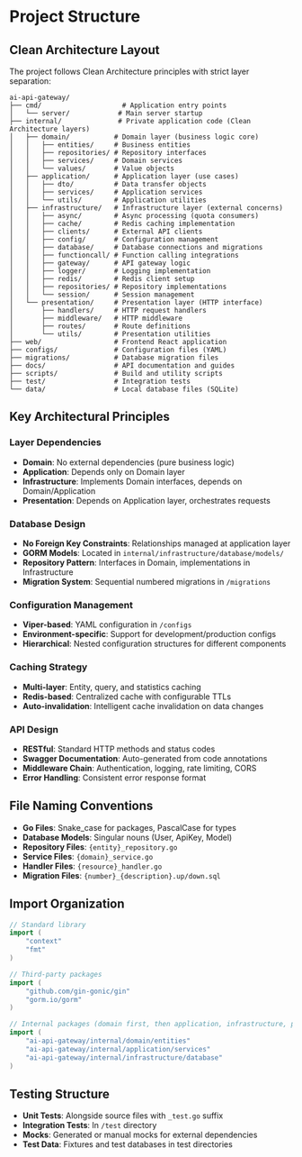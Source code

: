 # Project Structure

## Clean Architecture Layout

The project follows Clean Architecture principles with strict layer separation:

```
ai-api-gateway/
├── cmd/                    # Application entry points
│   └── server/            # Main server startup
├── internal/              # Private application code (Clean Architecture layers)
│   ├── domain/           # Domain layer (business logic core)
│   │   ├── entities/     # Business entities
│   │   ├── repositories/ # Repository interfaces
│   │   ├── services/     # Domain services
│   │   └── values/       # Value objects
│   ├── application/      # Application layer (use cases)
│   │   ├── dto/          # Data transfer objects
│   │   ├── services/     # Application services
│   │   └── utils/        # Application utilities
│   ├── infrastructure/   # Infrastructure layer (external concerns)
│   │   ├── async/        # Async processing (quota consumers)
│   │   ├── cache/        # Redis caching implementation
│   │   ├── clients/      # External API clients
│   │   ├── config/       # Configuration management
│   │   ├── database/     # Database connections and migrations
│   │   ├── functioncall/ # Function calling integrations
│   │   ├── gateway/      # API gateway logic
│   │   ├── logger/       # Logging implementation
│   │   ├── redis/        # Redis client setup
│   │   ├── repositories/ # Repository implementations
│   │   └── session/      # Session management
│   └── presentation/     # Presentation layer (HTTP interface)
│       ├── handlers/     # HTTP request handlers
│       ├── middleware/   # HTTP middleware
│       ├── routes/       # Route definitions
│       └── utils/        # Presentation utilities
├── web/                  # Frontend React application
├── configs/              # Configuration files (YAML)
├── migrations/           # Database migration files
├── docs/                 # API documentation and guides
├── scripts/              # Build and utility scripts
├── test/                 # Integration tests
└── data/                 # Local database files (SQLite)
```

## Key Architectural Principles

### Layer Dependencies
- **Domain**: No external dependencies (pure business logic)
- **Application**: Depends only on Domain layer
- **Infrastructure**: Implements Domain interfaces, depends on Domain/Application
- **Presentation**: Depends on Application layer, orchestrates requests

### Database Design
- **No Foreign Key Constraints**: Relationships managed at application layer
- **GORM Models**: Located in `internal/infrastructure/database/models/`
- **Repository Pattern**: Interfaces in Domain, implementations in Infrastructure
- **Migration System**: Sequential numbered migrations in `/migrations`

### Configuration Management
- **Viper-based**: YAML configuration in `/configs`
- **Environment-specific**: Support for development/production configs
- **Hierarchical**: Nested configuration structures for different components

### Caching Strategy
- **Multi-layer**: Entity, query, and statistics caching
- **Redis-based**: Centralized cache with configurable TTLs
- **Auto-invalidation**: Intelligent cache invalidation on data changes

### API Design
- **RESTful**: Standard HTTP methods and status codes
- **Swagger Documentation**: Auto-generated from code annotations
- **Middleware Chain**: Authentication, logging, rate limiting, CORS
- **Error Handling**: Consistent error response format

## File Naming Conventions

- **Go Files**: Snake_case for packages, PascalCase for types
- **Database Models**: Singular nouns (User, ApiKey, Model)
- **Repository Files**: `{entity}_repository.go`
- **Service Files**: `{domain}_service.go`
- **Handler Files**: `{resource}_handler.go`
- **Migration Files**: `{number}_{description}.up/down.sql`

## Import Organization

```go
// Standard library
import (
    "context"
    "fmt"
)

// Third-party packages
import (
    "github.com/gin-gonic/gin"
    "gorm.io/gorm"
)

// Internal packages (domain first, then application, infrastructure, presentation)
import (
    "ai-api-gateway/internal/domain/entities"
    "ai-api-gateway/internal/application/services"
    "ai-api-gateway/internal/infrastructure/database"
)
```

## Testing Structure

- **Unit Tests**: Alongside source files with `_test.go` suffix
- **Integration Tests**: In `/test` directory
- **Mocks**: Generated or manual mocks for external dependencies
- **Test Data**: Fixtures and test databases in test directories